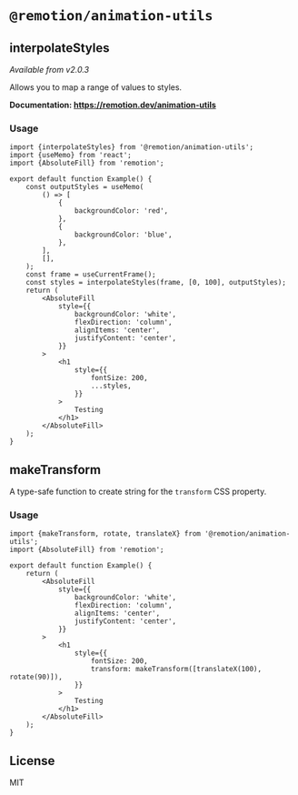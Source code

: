 # `@remotion/animation-utils`

## interpolateStyles

_Available from v2.0.3_

Allows you to map a range of values to styles.

**Documentation: https://remotion.dev/animation-utils**

### Usage

```tsx twoslash
import {interpolateStyles} from '@remotion/animation-utils';
import {useMemo} from 'react';
import {AbsoluteFill} from 'remotion';

export default function Example() {
	const outputStyles = useMemo(
		() => [
			{
				backgroundColor: 'red',
			},
			{
				backgroundColor: 'blue',
			},
		],
		[],
	);
	const frame = useCurrentFrame();
	const styles = interpolateStyles(frame, [0, 100], outputStyles);
	return (
		<AbsoluteFill
			style={{
				backgroundColor: 'white',
				flexDirection: 'column',
				alignItems: 'center',
				justifyContent: 'center',
			}}
		>
			<h1
				style={{
					fontSize: 200,
					...styles,
				}}
			>
				Testing
			</h1>
		</AbsoluteFill>
	);
}
```

## makeTransform

A type-safe function to create string for the `transform` CSS property.

### Usage

```tsx twoslash
import {makeTransform, rotate, translateX} from '@remotion/animation-utils';
import {AbsoluteFill} from 'remotion';

export default function Example() {
	return (
		<AbsoluteFill
			style={{
				backgroundColor: 'white',
				flexDirection: 'column',
				alignItems: 'center',
				justifyContent: 'center',
			}}
		>
			<h1
				style={{
					fontSize: 200,
					transform: makeTransform([translateX(100), rotate(90)]),
				}}
			>
				Testing
			</h1>
		</AbsoluteFill>
	);
}
```

## License

MIT
